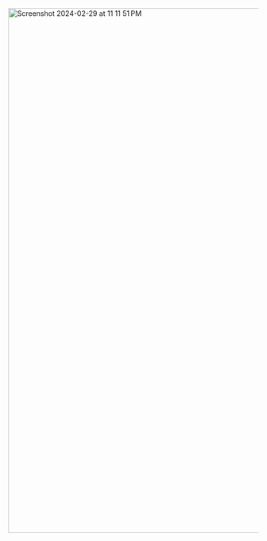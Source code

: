 <img width="1057" alt="Screenshot 2024-02-29 at 11 11 51 PM" src="https://github.com/adityagaur0/flutter_Bloc/assets/112656570/fc1247ad-41d8-47f3-8b0b-3e9bebd005c7">
